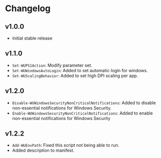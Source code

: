 # Changelog

## v1.0.0

- Initial stable release

## v1.1.0

- `Set-WUPS1Action`: Modify parameter set.
- `Set-WUWindowsAutoLogin`: Added to set automatic login for windows.
- `Set-WUScalingBehavior`: Added to set high DPI scaling per app.

## v1.2.0

- `Disable-WUWindowsSecurityNonCriticalNotifications`: Added to disable non-essential notifications for Windows Security.
- `Enable-WUWindowsSecurityNonCriticalNotifications`: Added to enable non-essential notifications for Windows Security

## v1.2.2

- `Add-WUEnvPath`: Fixed this script not being able to run.
- Added description to manifest.
